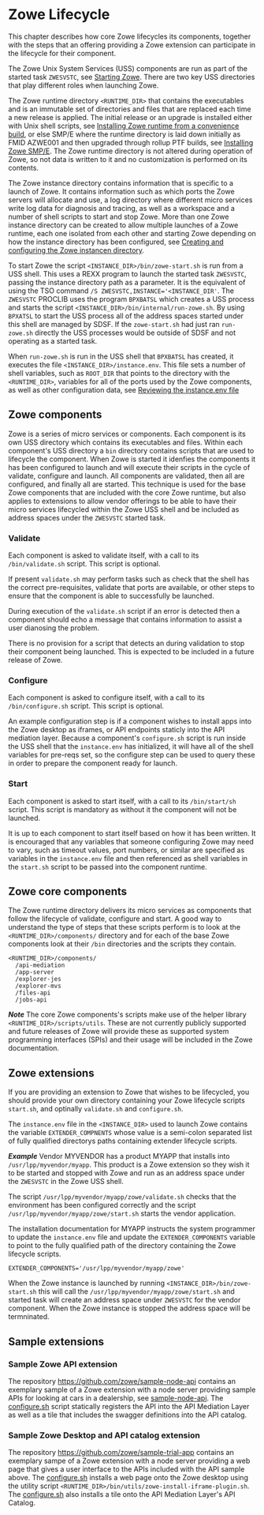 # Zowe Lifecycle

This chapter describes how core Zowe lifecycles its components, together with the steps that an offering providing a Zowe extension can participate in the lifecycle for their component.  

The Zowe Unix System Services (USS) components are run as part of the started task `ZWESVSTC`, see [Starting Zowe](../../user-guide/configure-zowe-server.md#option-1-starting-zowe-from-a-uss-shell). There are two key USS directories that play different roles when launching Zowe.  

The Zowe runtime directory `<RUNTIME_DIR>` that contains the executables and is an immutable set of directories and files that are replaced each time a new release is applied.  The initial release or an upgrade is installed either with Unix shell scripts, see [Installing Zowe runtime from a convenience build](../../user-guide/install-zowe-zos-convenience-build.md), or else SMP/E where the runtime directory is laid down initially as FMID AZWE001 and then upgraded through rollup PTF builds, see [Installing Zowe SMP/E](../../user-guide/install-zowe-smpe.md).  The Zowe runtime directory is not altered during operation of Zowe, so not data is written to it and no customization is performed on its contents.  

The Zowe instance directory contains information that is specific to a launch of Zowe.  It contains information such as which ports the Zowe servers will allocate and use, a log directory where different micro services write log data for diagnosis and tracing, as well as a workspace and a number of shell scripts to start and stop Zowe.  More than one Zowe instance directory can be created to allow multiple launches of a Zowe runtime, each one isolated from each other and starting Zowe depending on how the instance directory has been configured, see [Creating and configuring the Zowe instancen directory](../../user-guide/configure-instance-directory.md).

To start Zowe the script `<INSTANCE_DIR>/bin/zowe-start.sh` is run from a USS shell.  This uses a REXX program to launch the started task `ZWESVSTC`, passing the instance directory path as a parameter.  It is the equivalent of using the TSO command `/S ZWESVSTC,INSTANCE='<INSTANCE_DIR'`.  The `ZWESVSTC` PROCLIB uses the program `BPXBATSL` which creates a USS process and starts the script `<INSTANCE_DIR>/bin/internal/run-zowe.sh`.  By using `BPXATSL` to start the USS process all of the address spaces started under this shell are managed by SDSF.  If the `zowe-start.sh` had just ran `run-zowe.sh` directly the USS processes would be outside of SDSF and not operating as a started task.  

When `run-zowe.sh` is run in the USS shell that `BPXBATSL` has created, it executes the file `<INSTANCE_DIR>/instance.env`.  This file sets a number of shell variables, such as `ROOT_DIR` that points to the directory with the `<RUNTIME_DIR>`, variables for all of the ports used by the Zowe components, as well as other configuration data, see [Reviewing the instance.env file](../../user-guide/configure-instance-directory.md#reviewing-the-instance.env-file)

## Zowe components

Zowe is a series of micro services or components.  Each component is its own USS directory which contains its executables and files. Within each component's USS directory a `bin` directory contains scripts that are used to lifecycle the component.  When Zowe is started it idenfies the components it has been configured to launch and will execute their scripts in the cycle of validate, configure and launch.  All components are validated, then all are configured, and finally all are started.  This technique is used for the base Zowe components that are included with the core Zowe runtime, but also applies to extensions to allow vendor offerings to be able to have their micro services lifecycled within the Zowe USS shell and be included as address spaces under the `ZWESVSTC` started task.

### Validate

Each component is asked to validate itself, with a call to its `/bin/validate.sh` script.  This script is optional.  

If present `validate.sh` may perform tasks such as check that the shell has the correct pre-requisites, validate that ports are available, or other steps to ensure that the component is able to successfully be launched.

During execution of the `validate.sh` script if an error is detected then a component should echo a message that contains information to assist a user dianosing the problem.

There is no provision for a script that detects an during validation to stop their component being launched.  This is expected to be included in a future release of Zowe.  

### Configure

Each component is asked to configure itself, with a call to its `/bin/configure.sh` script.  This script is optional.  

An example configuration step is if a component wishes to install apps into the Zowe desktop as iframes, or API endpoints staticly into the API mediation layer.  Because a component's `configure.sh` script is run inside the USS shell that the `instance.env` has initialized, it will have all of the shell variables for pre-reqs set, so the configure step can be used to query these in order to prepare the component ready for launch.  

### Start

Each component is asked to start itself, with a call to its `/bin/start/sh` script.  This script is mandatory as without it the component will not be launched.

It is up to each component to start itself based on how it has been written.  It is encouraged that any variables that someone configuring Zowe may need to vary, such as timeout values, port numbers, or similar are specified as variables in the `instance.env` file and then referenced as shell variables in the `start.sh` script to be passed into the component runtime.

## Zowe core components

The Zowe runtime directory delivers its micro services as components that follow the lifecycle of validate, configure and start.  A good way to understand the type of steps that these scripts perform is to look at the `<RUNTIME_DIR>/components/` directory and for each of the base Zowe components look at their `/bin` directories and the scripts they contain.


```
<RUNTIME_DIR>/components/
  /api-mediation
  /app-server
  /explorer-jes
  /explorer-mvs
  /files-api
  /jobs-api
```

***Note*** 
The core Zowe components's scripts make use of the helper library `<RUNTIME_DIR>/scripts/utils`.  These are not currently publicly supported and future releases of Zowe will provide these as supported system programming interfaces (SPIs) and their usage will be included in the Zowe documentation.  

## Zowe extensions

If you are providing an extension to Zowe that wishes to be lifecycled, you should provide your own directory containing your Zowe lifecycle scripts `start.sh`, and optinally `validate.sh` and `configure.sh`.

The `instance.env` file in the `<INSTANCE_DIR>` used to launch Zowe contains the variable `EXTENDER_COMPNENTS` whose value is a semi-colon separated list of fully qualified directorys paths containing extender lifecycle scripts.

***Example***
Vendor MYVENDOR has a product MYAPP that installs into `/usr/lpp/myvendor/myapp`.  This product is a Zowe extension so they wish it to be started and stopped with Zowe and run as an address space under the `ZWESVSTC` in the Zowe USS shell.   

The script `/usr/lpp/myvendor/myapp/zowe/validate.sh` checks that the environment has been configured correctly and the script `/usr/lpp/myvendor/myapp/zowe/start.sh` starts the vendor application.

The installation documentation for MYAPP instructs the system programmer to update the `instance.env` file and update the `EXTENDER_COMPONENTS` variable to point to the fully qualified path of the directory containing the Zowe lifecycle scripts.

```
EXTENDER_COMPONENTS='/usr/lpp/myvendor/myapp/zowe'
```

When the Zowe instance is launched by running `<INSTANCE_DIR>/bin/zowe-start.sh` this will call the `/usr/lpp/myvendor/myapp/zowe/start.sh` and started task will create an address space under `ZWESVSTC` for the vendor component.  When the Zowe instance is stopped the address space will be termninated.

## Sample extensions

### Sample Zowe API extension

The repository https://github.com/zowe/sample-node-api contains an exemplary sample of a Zowe extension with  a node server providing sample APIs for looking at cars in a dealership, see [sample-node-api](https://github.com/zowe/sample-node-api/blob/master/README.md).  The [configure.sh](https://github.com/zowe/sample-node-api/blob/master/bin/configure.sh) script statically registers the API into the API Mediation Layer as well as a tile that includes the swagger definitions into the API catalog.

### Sample Zowe Desktop and API catalog extension

The repository https://github.com/zowe/sample-trial-app contains an exemplary sampe of a Zowe extension with a node server providing a web page that gives a user interface to the APIs included with the API sample above.  The [configure.sh](https://github.com/zowe/sample-trial-app/blob/master/bin/configure.sh) installs a web page onto the Zowe desktop using the utility script `<RUNTIME_DIR>/bin/utils/zowe-install-iframe-plugin.sh`.  The [configure.sh](https://github.com/zowe/sample-trial-app/blob/master/bin/configure.sh) also installs a tile onto the API Mediation Layer's API Catalog.

